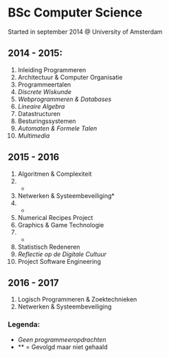 # BSc Computer Science
Started in september 2014 @ University of Amsterdam

## 2014 - 2015:
1. Inleiding Programmeren
2. Architectuur & Computer Organisatie
3. Programmeertalen
4. _Discrete Wiskunde_
5. _Webprogrammeren & Databases_
6. _Lineaire Algebra_
7. Datastructuren
8. Besturingssystemen
9. _Automaten & Formele Talen_
10. _Multimedia_

## 2015 - 2016
1. Algoritmen & Complexiteit
2. -
3. Netwerken & Systeembeveiliging*
4. -
5. Numerical Recipes Project
6. Graphics & Game Technologie
7. -
8. Statistisch Redeneren
9. _Reflectie op de Digitale Cultuur_
10. Project Software Engineering

## 2016 - 2017
1. Logisch Programmeren & Zoektechnieken
2. Netwerken & Systeembeveiliging

### Legenda:

* _Geen programmeeropdrachten_
* ** = Gevolgd maar niet gehaald
